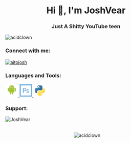 <h1 align="center">Hi 👋, I'm JoshVear</h1>
<h3 align="center">Just A Shitty YouTube teen</h3>

<p align="left"> <img src="https://komarev.com/ghpvc/?username=acidclown&label=Profile%20views&color=0e75b6&style=flat" alt="acidclown" /> </p>

<h3 align="left">Connect with me:</h3>
<p align="left">
<a href="https://instagram.com/aitojosh" target="blank"><img align="center" src="https://raw.githubusercontent.com/rahuldkjain/github-profile-readme-generator/master/src/images/icons/Social/instagram.svg" alt="aitojosh" height="30" width="40" /></a>
</p>

<h3 align="left">Languages and Tools:</h3>
<p align="left"> <a href="https://developer.android.com" target="_blank" rel="noreferrer"> <img src="https://raw.githubusercontent.com/devicons/devicon/master/icons/android/android-original-wordmark.svg" alt="android" width="40" height="40"/> </a> <a href="https://www.photoshop.com/en" target="_blank" rel="noreferrer"> <img src="https://raw.githubusercontent.com/devicons/devicon/master/icons/photoshop/photoshop-line.svg" alt="photoshop" width="40" height="40"/> </a> <a href="https://www.python.org" target="_blank" rel="noreferrer"> <img src="https://raw.githubusercontent.com/devicons/devicon/master/icons/python/python-original.svg" alt="python" width="40" height="40"/> </a> </p>

<h3 align="left">Support:</h3>
<p><a href="https://www.buymeacoffee.com/JoshVear"> <img align="left" src="https://cdn.buymeacoffee.com/buttons/v2/default-yellow.png" height="50" width="210" alt="JoshVear" /></a></p><br><br>

<p>&nbsp;<img align="center" src="https://github-readme-stats.vercel.app/api?username=acidclown&show_icons=true&locale=en" alt="acidclown" /></p>
